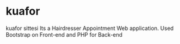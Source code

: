 # kuafor
kuafor sittesi
Its a Hairdresser Appointment Web application. Used Bootstrap on Front-end and PHP for Back-end
